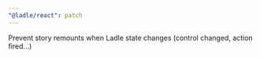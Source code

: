 ```yaml
---
"@ladle/react": patch
---
```


Prevent story remounts when Ladle state changes (control changed, action fired...)
